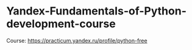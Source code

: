 # Yandex-Fundamentals-of-Python-development-course
Course: https://practicum.yandex.ru/profile/python-free
